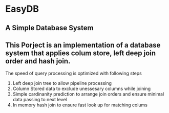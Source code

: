 # EasyDB
A Simple Database System
---
This Porject is an implementation of a database system that applies colum store, left deep join order and hash join.
---
The speed of query processing is optimized with following steps
1. Left deep join tree to allow pipeline processing
2. Column Stored data to exclude unessesary columns while joining
3. Simple cardinanity prediction to arrange join orders and ensure minimal data passing to next level
4. In memory hash join to ensure fast look up for matching colums

